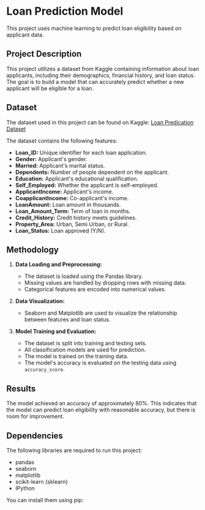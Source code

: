 # Loan Prediction Model

This project uses machine learning to predict loan eligibility based on applicant data.

## Project Description

This project utilizes a dataset from Kaggle containing information about loan applicants, including their demographics, financial history, and loan status.  The goal is to build a model that can accurately predict whether a new applicant will be eligible for a loan.

## Dataset

The dataset used in this project can be found on Kaggle: [Loan Predication Dataset](https://www.kaggle.com/datasets/ninzaami/loan-predication)

The dataset contains the following features:

* **Loan_ID:** Unique identifier for each loan application.
* **Gender:** Applicant's gender.
* **Married:** Applicant's marital status.
* **Dependents:** Number of people dependent on the applicant.
* **Education:** Applicant's educational qualification.
* **Self_Employed:** Whether the applicant is self-employed.
* **ApplicantIncome:** Applicant's income.
* **CoapplicantIncome:** Co-applicant's income.
* **LoanAmount:** Loan amount in thousands.
* **Loan_Amount_Term:** Term of loan in months.
* **Credit_History:** Credit history meets guidelines.
* **Property_Area:** Urban, Semi Urban, or Rural.
* **Loan_Status:** Loan approved (Y/N).


## Methodology

1. **Data Loading and Preprocessing:**
   - The dataset is loaded using the Pandas library.
   - Missing values are handled by dropping rows with missing data.
   - Categorical features are encoded into numerical values.

2. **Data Visualization:**
   - Seaborn and Matplotlib are used to visualize the relationship between features and loan status.

3. **Model Training and Evaluation:**
   - The dataset is split into training and testing sets.
   - All classification models are used for prediction.
   - The model is trained on the training data.
   - The model's accuracy is evaluated on the testing data using `accuracy_score`.

## Results

The model achieved an accuracy of approximately 80%. This indicates that the model can predict loan eligibility with reasonable accuracy, but there is room for improvement.

## Dependencies

The following libraries are required to run this project:

- pandas
- seaborn
- matplotlib
- scikit-learn (sklearn)
- IPython

You can install them using pip:
